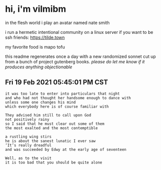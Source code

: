 # hi, i'm vilmibm

in the flesh world i play an avatar named nate smith

i run a hermetic intentional community on a linux server if you want to be ssh friends: https://tilde.town

my favorite food is mapo tofu

this readme regenerates once a day with a new randomized sonnet cut up from a bunch of project gutenberg books.
_please do let me know if it produces anything objectionable_

## Fri 19 Feb 2021 05:45:01 PM CST

    it was too late to enter into particulars that night
    and who had not thought her handsome enough to dance with
    unless some one changes his mind
    which everybody here is of course familiar with
    
    They advised him still to call upon God
    not positively rainy
    so I said that he must clear out some of them
    the most exalted and the most contemptible
    
    a rustling wing stirs
    he is about the sanest lunatic I ever saw
    ‘It’s really dreadful
    and was succeeded by Edwy at the early age of seventeen
    
    Well, as to the visit
    it is too bad that you should be quite alone
